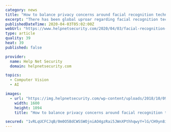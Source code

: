 ```yaml
---
category: news
title: "How to balance privacy concerns around facial recognition technology"
excerpt: "There has been global uproar regarding facial recognition technology and whether and when it’s ethically sound to use it. Its use without citizens’ consent could have potential safety benefits but is undoubtedly a violation of privacy. Unfortunately, the recent news about facial recognition comes at a confusing time. Facial recognition is ..."
publishedDateTime: 2020-04-03T05:02:00Z
webUrl: "https://www.helpnetsecurity.com/2020/04/03/facial-recognition-technology/"
type: article
quality: 39
heat: 39
published: false

provider:
  name: Help Net Security
  domain: helpnetsecurity.com

topics:
  - Computer Vision
  - AI

images:
  - url: "https://img.helpnetsecurity.com/wp-content/uploads/2018/10/09100001/identity.jpg"
    width: 1600
    height: 1094
    title: "How to balance privacy concerns around facial recognition technology"

secured: "1vRLqUCFCJqB/0m0O5BdCWSSWOjniAO4gzRai5JWnXPthhqwyY+lG/CH9yn8i497ZpNMAbV2/W/owiv6s2j6spIB8oE7uxgEXNtBmA88JqXc2CDIzbO534B+wBg3HsrKyEB42bkrsEHGf2wCz2ZU53E3MRHy+1AK2E7StWsG8lI5SPV0LfNlYn1PRqnWt/2k4QRWFk9aeFYc3UI7zIjmpRfTsYek9jbArtiIoSY7Q+zgsB/IlN+CcB6A4PPcPY3V+oQzVH2Dc0wq+NXnJ1PzFqpLthhdO9KiJhHgEyIQUj0MU73kDOQ93/UM+zC+CVBZ8M/9KLMsb5s60zgq5z4HEV/BRAaGOHbwJ23DqLLKVDG1z7wup0jJtsUc4oVdQ9xKJahB4dzOzzoPq+duuWihN4IYLVB24wEaBFT/kziWNhEq3PN7jqbnF3Hhzic2WNiteGlPpyOaf/aYbMbtdzMSGSGaDdGq63kICid7l6O0dSc=;KcQrVai0duaC8hNIpDWlgA=="
---
```


